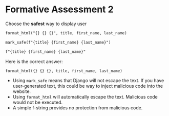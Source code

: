 # Formative Assessment 2

Choose the **safest** way to display user

```html
format_html("{} {} {}", title, first_name, last_name)
```

```html
mark_safe(f"{title} {first_name} {last_name}")
```

```html
f"{title} {first_name} {last_name}"
```

Here is the correct answer:

```python
format_html({} {} {}, title, first_name, last_name)
```

* Using `mark_safe` means that Django will not escape the text. If you have user-generated text, this could be way to inject malicious code into the website.
* Using `format_html` will automatically escape the text. Malicious code would not be executed.
* A simple f-string provides no protection from malicious code.

